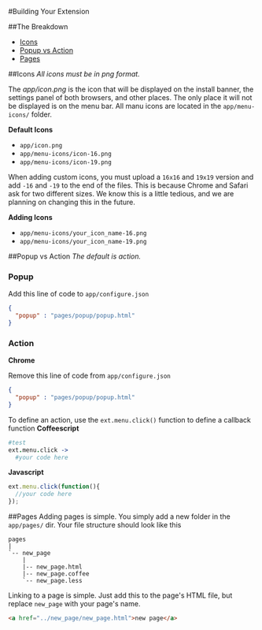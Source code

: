 #Building Your Extension

##The Breakdown
* [Icons](http://ext-js.org/documentation/expanding-your-extension#icons)
* [Popup vs Action](http://ext-js.org/documentation/expanding-your-extension#popup-vs-action)
* [Pages](http://ext-js.org/documentation/expanding-your-extension#pages)


##Icons
_All icons must be in png format._

The _app/icon.png_ is the icon that will be displayed on the install banner, the settings panel of both browsers, and other places.  The only place it will not be displayed is on the menu bar. All manu icons are located in the `app/menu-icons/` folder.

**Default Icons**
* `app/icon.png`
* `app/menu-icons/icon-16.png`
* `app/menu-icons/icon-19.png`

When adding custom icons, you must upload a `16x16` and `19x19` version and add `-16` and `-19` to the end of the files.  This is because Chrome and Safari ask for two different sizes.  We know this is a little tedious, and we are planning on changing this in the future.

**Adding Icons**
* `app/menu-icons/your_icon_name-16.png`
* `app/menu-icons/your_icon_name-19.png`


##Popup vs Action
_The default is action._

### Popup
Add this line of code to `app/configure.json`
```json
{
  "popup" : "pages/popup/popup.html"
}
```

### Action
**Chrome**

Remove this line of code from `app/configure.json`
```json
{
  "popup" : "pages/popup/popup.html"
}
```
To define an action, use the `ext.menu.click()` function to define a callback function
**Coffeescript**
```coffeescript
#test
ext.menu.click ->
  #your code here
```
**Javascript**
```javascript
ext.menu.click(function(){
  //your code here
});
```


##Pages
Adding pages is simple.  You simply add a new folder in the `app/pages/` dir. Your file structure should look like this
```
pages
|
`-- new_page
    |
    |-- new_page.html
    |-- new_page.coffee
    `-- new_page.less
```
Linking to a page is simple.  Just add this to the page's HTML file, but replace `new_page` with your page's name.
```html
<a href="../new_page/new_page.html">new page</a>
```
